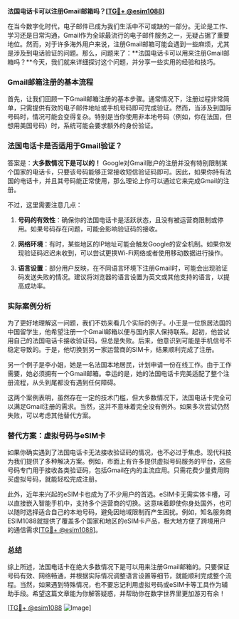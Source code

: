 **法国电话卡可以注册Gmail邮箱吗？[[TG💪+ @esim1088](https://t.me/s/esim1088)]**

在当今数字化时代，电子邮件已成为我们生活中不可或缺的一部分。无论是工作、学习还是日常沟通，Gmail作为全球最流行的电子邮件服务之一，无疑占据了重要地位。然而，对于许多海外用户来说，注册Gmail邮箱可能会遇到一些麻烦，尤其是涉及到电话验证的问题。那么，问题来了：**法国电话卡可以用来注册Gmail邮箱吗？**今天，我们就来详细探讨这个问题，并分享一些实用的经验和技巧。

### Gmail邮箱注册的基本流程

首先，让我们回顾一下Gmail邮箱注册的基本步骤。通常情况下，注册过程非常简单，只需提供有效的电子邮件地址或手机号码即可完成验证。然而，当涉及到国际号码时，情况可能会变得复杂。特别是当你使用非本地号码（例如，你在法国，但想用美国号码）时，系统可能会要求额外的身份验证。

### 法国电话卡是否适用于Gmail验证？

答案是：**大多数情况下是可以的！** Google对Gmail账户的注册并没有特别限制某个国家的电话卡，只要该号码能够正常接收短信验证码即可。因此，如果你持有法国的电话卡，并且其号码能正常使用，那么理论上你可以通过它来完成Gmail的注册。

不过，这里需要注意几点：

1. **号码的有效性**：确保你的法国电话卡是活跃状态，且没有被运营商限制或停用。如果号码存在问题，可能会影响验证码的接收。
   
2. **网络环境**：有时，某些地区的IP地址可能会触发Google的安全机制。如果你发现验证码迟迟未收到，可以尝试更换Wi-Fi网络或者使用移动数据进行操作。

3. **语言设置**：部分用户反映，在不同语言环境下注册Gmail时，可能会出现验证码发送失败的情况。建议将浏览器的语言设置为英文或其他支持的语言，以提高成功率。

### 实际案例分析

为了更好地理解这一问题，我们不妨来看几个实际的例子。小王是一位旅居法国的中国留学生，他希望注册一个Gmail邮箱以便与国内家人保持联系。起初，他尝试用自己的法国电话卡接收验证码，但总是失败。后来，他意识到可能是手机信号不稳定导致的。于是，他切换到另一家运营商的SIM卡，结果顺利完成了注册。

另一个例子是李小姐，她是一名法国本地居民，计划申请一份在线工作。由于工作需要，她必须拥有一个Gmail邮箱。幸运的是，她的法国电话卡完美适配了整个注册流程，从头到尾都没有遇到任何障碍。

这两个案例表明，虽然存在一定的技术门槛，但大多数情况下，法国电话卡完全可以满足Gmail注册的需求。当然，这并不意味着完全没有例外。如果多次尝试仍然失败，可以考虑其他替代方案。

### 替代方案：虚拟号码与eSIM卡

如果你确实遇到了法国电话卡无法接收验证码的情况，也不必过于焦虑。现代科技为我们提供了多种解决方案。例如，市面上有许多提供虚拟号码服务的平台，这些号码专门用于接收各类验证码，包括Gmail在内的主流应用。只需花费少量费用购买虚拟号码，就能轻松完成注册。

此外，近年来兴起的eSIM卡也成为了不少用户的首选。eSIM卡无需实体卡槽，可以直接嵌入智能手机中，支持多个运营商的切换。这意味着即使你身处国外，也可以随时选择适合自己的本地号码，避免因地域限制而产生困扰。例如，知名服务商ESIM1088就提供了覆盖多个国家和地区的eSIM卡产品，极大地方便了跨境用户的通信需求[[TG💪+ @esim1088](https://t.me/s/esim1088)]。

### 总结

综上所述，法国电话卡在绝大多数情况下是可以用来注册Gmail邮箱的。只要保证号码有效、网络畅通，并根据实际情况调整语言设置等细节，就能顺利完成整个流程。当然，如果遇到特殊情况，也不要忘记利用虚拟号码或eSIM卡等工具作为辅助手段。希望这篇文章能为你解答疑惑，并帮助你在数字世界里更加游刃有余！

[[TG💪+ @esim1088](https://t.me/s/esim1088) ![Image](https://i.postimg.cc/4NQfJmqS/Snipaste-2025-05-13-00-14-12.png)]